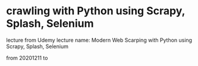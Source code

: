 # crawling with Python using Scrapy, Splash, Selenium

lecture from Udemy
lecture name: Modern Web Scarping with Python using Scrapy, Splash, Selenium

from 20201211 
to
